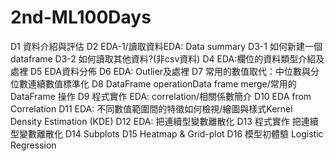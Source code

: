 # 2nd-ML100Days
D1 資料介紹與評估
D2 EDA-1/讀取資料EDA: Data summary
D3-1 如何新建一個dataframe
D3-2 如何讀取其他資料?(非csv資料)
D4 EDA:欄位的資料類型介紹及處裡
D5 EDA資料分佈
D6 EDA: Outlier及處裡
D7 常用的數值取代：中位數與分位數連續數值標準化
D8 DataFrame operationData frame merge/常用的 DataFrame 操作
D9 程式實作 EDA: correlation/相關係數簡介
D10 EDA from Correlation
D11 EDA: 不同數值範圍間的特徵如何檢視/繪圖與樣式Kernel Density Estimation (KDE)
D12 EDA: 把連續型變數離散化
D13 程式實作 把連續型變數離散化
D14 Subplots
D15 Heatmap & Grid-plot
D16 模型初體驗 Logistic Regression